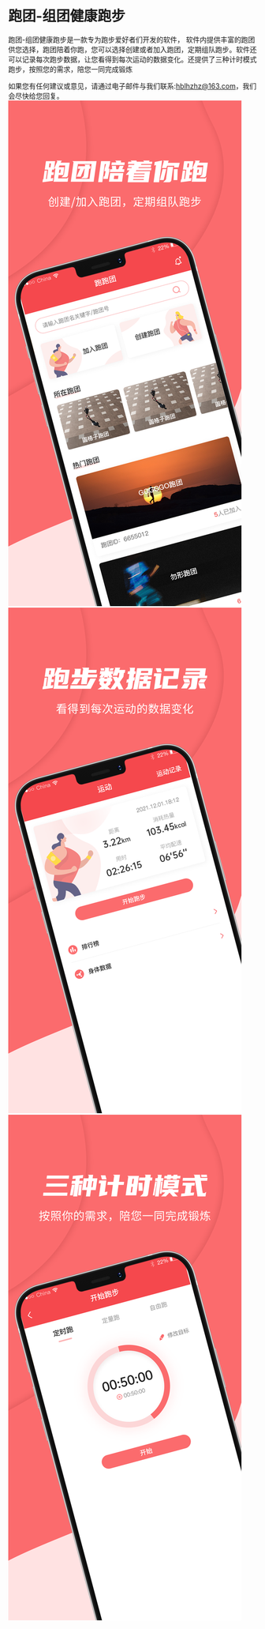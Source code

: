 # 跑团-组团健康跑步

跑团-组团健康跑步是一款专为跑步爱好者们开发的软件，
软件内提供丰富的跑团供您选择，跑团陪着你跑，您可以选择创建或者加入跑团，定期组队跑步。软件还可以记录每次跑步数据，让您看得到每次运动的数据变化。还提供了三种计时模式跑步，按照您的需求，陪您一同完成锻炼

如果您有任何建议或意见，请通过电子邮件与我们联系:hblhzhz@163.com，我们会尽快给您回复。
![Image text](https://github.com/hblhzhz/RunGroup/blob/main/上架/4.png)
![Image text](https://github.com/hblhzhz/RunGroup/blob/main/上架/5.png)
![Image text](https://github.com/hblhzhz/RunGroup/blob/main/上架/6.png)
